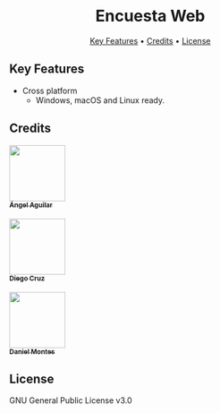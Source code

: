 
<h1 align="center">
  <br>
  <br>
    Encuesta Web
  <br>
</h1>

<p align="center">
  <a href="#key-features">Key Features</a> •
  <a href="#credits">Credits</a> •
  <a href="#license">License</a>
</p>


## Key Features

* Cross platform
  - Windows, macOS and Linux ready.

## Credits

[<img src="https://avatars0.githubusercontent.com/u/25912819?s=460&v=4" width="100px;"/><br /><sub><b>Ángel Aguilar</b></sub>](http://angelaguilar.me)<br/>   
[<img src="https://avatars0.githubusercontent.com/u/50782711?s=460&v=4" width="100px;"/><br /><sub><b>Diego Cruz</b></sub>](https://github.com/Dicivi)<br/>   
[<img src="https://avatars0.githubusercontent.com/u/50811529?s=460&v=4" width="100px;"/><br /><sub><b>Daniel Montes</b></sub>](https://github.com/DanielMontes99)<br/>   

## License

GNU General Public License v3.0
